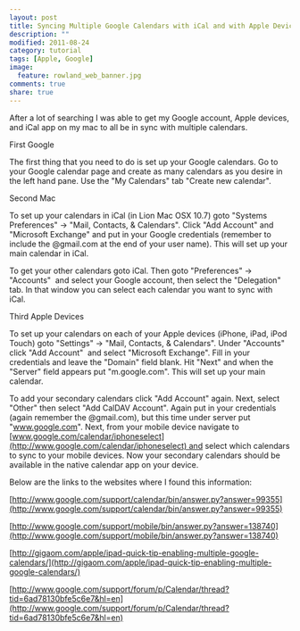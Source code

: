 ```yaml
---
layout: post
title: Syncing Multiple Google Calendars with iCal and with Apple Devices
description: ""
modified: 2011-08-24
category: tutorial
tags: [Apple, Google]
image:
  feature: rowland_web_banner.jpg
comments: true
share: true
---
```


After a lot of searching I was able to get my Google account, Apple devices, and iCal app on my mac to all be in sync with multiple calendars.

<!-- more -->

First Google

The first thing that you need to do is set up your Google calendars. Go to your Google calendar page and create as many calendars as you desire in the left hand pane. Use the "My Calendars" tab "Create new calendar".

Second Mac

To set up your calendars in iCal (in Lion Mac OSX 10.7) goto "Systems Preferences" -> "Mail, Contacts, & Calendars". Click "Add Account" and "Microsoft Exchange" and put in your Google credentials (remember to include the @gmail.com at the end of your user name). This will set up your main calendar in iCal.

To get your other calendars goto iCal. Then goto "Preferences" -> "Accounts"  and select your Google account, then select the "Delegation" tab. In that window you can select each calendar you want to sync with iCal.

Third Apple Devices

To set up your calendars on each of your Apple devices (iPhone, iPad, iPod Touch) goto "Settings" -> "Mail, Contacts, & Calendars". Under "Accounts" click "Add Account"  and select "Microsoft Exchange". Fill in your credentials and leave the "Domain" field blank. Hit "Next" and when the "Server" field appears put "m.google.com". This will set up your main calendar.

To add your secondary calendars click "Add Account" again. Next, select "Other" then select "Add CalDAV Account". Again put in your credentials (again remember the @gmail.com), but this time under server put "www.google.com". Next, from your mobile device navigate to [www.google.com/calendar/iphoneselect](http://www.google.com/calendar/iphoneselect) and select which calendars to sync to your mobile devices. Now your secondary calendars should be available in the native calendar app on your device.

Below are the links to the websites where I found this information:

[http://www.google.com/support/calendar/bin/answer.py?answer=99355](http://www.google.com/support/calendar/bin/answer.py?answer=99355)

[http://www.google.com/support/mobile/bin/answer.py?answer=138740](http://www.google.com/support/mobile/bin/answer.py?answer=138740)

[http://gigaom.com/apple/ipad-quick-tip-enabling-multiple-google-calendars/](http://gigaom.com/apple/ipad-quick-tip-enabling-multiple-google-calendars/)

[http://www.google.com/support/forum/p/Calendar/thread?tid=6ad78130bfe5c6e7&hl=en](http://www.google.com/support/forum/p/Calendar/thread?tid=6ad78130bfe5c6e7&hl=en)
